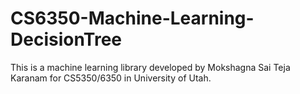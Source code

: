 # CS6350-Machine-Learning-DecisionTree
This is a machine learning library developed by Mokshagna Sai Teja Karanam for CS5350/6350 in University of Utah.
